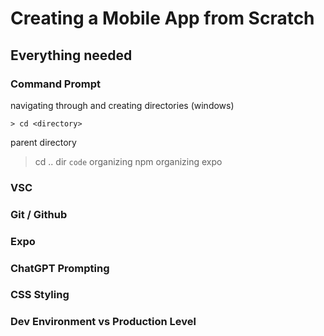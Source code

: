 # Creating a Mobile App from Scratch

## Everything needed

### Command Prompt

navigating through and creating directories (windows)
```
> cd <directory>
```
parent directory
> cd .. 
> dir
`code`
organizing npm
organizing expo

### VSC

### Git / Github

### Expo

### ChatGPT Prompting

### CSS Styling

### Dev Environment vs Production Level